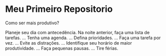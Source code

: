 # Meu Primeiro Repositorio

Como ser mais produtivo?

Planeje seu dia com antecedência. Na noite anterior, faça uma lista de tarefas. ...
Tenha uma agenda. ...
Defina prioridades. ...
Faça uma tarefa por vez. ...
Evite as distrações. ...
Identifique seu horário de maior produtividade. ...
Faça pequenas pausas. ...
Tire férias.
